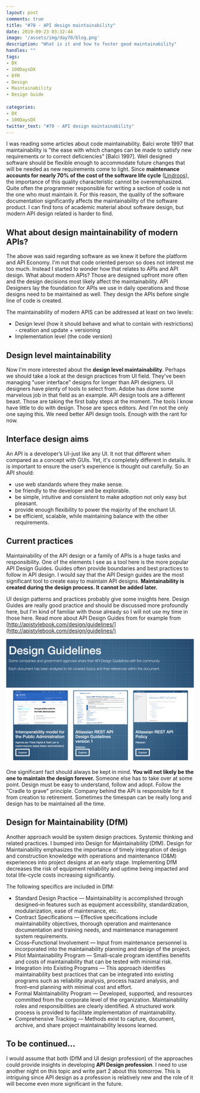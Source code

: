 ```yaml
---
layout: post
comments: true
title: "#70 - API design maintainability"
date: 2019-09-23 03:32:44
image: '/assets/img/day70/blog.png'
description: "What is it and how to foster good maintainability"
handles: "" 
tags:
- DX 
- 100DaysDX
- DfM
- Design
- Maintainability
- Design Guide

categories:
- DX
- 100DaysDX
twitter_text: "#70 - API design maintainability"
---
```


I was reading some articles about code maintainability. Balci wrote 1997 that maintainability is "the ease with which changes can be made to satisfy new requirements or to correct deficiencies" [Balci 1997]. Well designed software should be flexible enough to accommodate future changes that will be needed as new requirements come to light. Since **maintenance accounts for nearly 70% of the cost of the software life cycle** ([Lindroos](https://www.cs.helsinki.fi/u/paakki/lindroos.pdf)), the importance of this quality characteristic cannot be overemphasized. Quite often the programmer responsible for writing a section of code is not the one who must maintain it. For this reason, the quality of the software documentation significantly affects the maintainability of the software product. I can find tons of academic material about software design, but modern API design related is harder to find.  

## What about design maintainability of modern APIs? 

The above was said regarding software as we knew it before the platform and API Economy. I'm not that code oriented person so does not interest me too much. Instead I started to wonder how that relates to APIs and API design. What about modern APIs? Those are designed upfront more often and the design decisions most likely affect the maintainability. API Designers lay the foundation for APIs we use in daily operations and those designs need to be maintained as well. They design the APIs before single line of code is created. 

The maintainability of modern APIS can be addressed at least on two levels: 

- Design level (how it should behave and what to contain with restrictions) - creation and update + versioning
- Implementation level (the code version)   

## Design level maintainability

Now I'm more interested about the **design level maintainability**. Perhaps we should take a look at the design practices from UI field. They've been managing "user interface" designs for longer than API designers. UI designers have plenty of tools to select from. Adobe has done some marvelous job in that field as an example. API design tools are a different beast. Those are taking the first baby steps at the moment. The tools I know have little to do with design. Those are specs editors. And I'm not the only one saying this. We need better API design tools. Enough with the rant for now. 

## Interface design aims

An API is a developer’s UI-just like any UI. It not that different when compared as a concept with GUIs. Yet, it's completely different in details. It is important to ensure the user’s experience is thought out carefully. So an API should:

- use web standards where they make sense.
- be friendly to the developer and be explorable.
- be simple, intuitive and consistent to make adoption not only easy but pleasant.
- provide enough flexibility to power the majority of the enchant UI.
- be efficient, scalable, while maintaining balance with the other requirements.

## Current practices

Maintainability of the API design or a family of APIs is a huge tasks and responsibility. One of the elements I see as a tool here is the more popular API Design Guides. Guides often provide boundaries and best practices to follow in API design. I would say that the API Design guides are the most significant tool to create easy to maintain API designs. **Maintainability is created during the design process. It cannot be added later.** 

UI design patterns and practices probably give some insights here. Design Guides are really good practice and should be discussed more profoundly here, but I'm kind of familiar with those already so I will not use my time in those here. Read more about API Design Guides from for example from [http://apistylebook.com/design/guidelines/](http://apistylebook.com/design/guidelines/) 

<img itemprop="image" src="/assets/img/day70/guides.png" alt="{{site.name}}"/>

One significant fact should always be kept in mind. **You will not likely be the one to maintain the design forever.** Someone else has to take over at some point. Design must be easy to understand, follow and adopt. Follow the "Cradle to grave" principle. Company behind the API is responsible for it from creation to retirement. Sometimes the timespan can be really long and design has to be maintained all the time.  

## Design for Maintainability (DfM)

Another approach would be system design practices. Systemic thinking and related practices. I bumped into Design for Maintainability (DfM). Design for Maintainability emphasizes the importance of timely integration of design and construction knowledge with operations and maintenance (O&M) experiences into project designs at an early stage. Implementing DfM decreases the risk of equipment reliability and uptime being impacted and total life-cycle costs increasing significantly.

The following specifics are included in DfM:

- Standard Design Practice — Maintainability is accomplished through designed–in features such as equipment accessibility, standardization, modularization, ease of maintenance, etc.
- Contract Specifications — Effective specifications include maintainability objectives, thorough operation and maintenance documentation and training needs, and maintenance management system requirements.
- Cross–Functional Involvement — Input from maintenance personnel is incorporated into the maintainability planning and design of the project.
- Pilot Maintainability Program — Small–scale program identifies benefits and costs of maintainability that can be tested with minimal risk.
- Integration into Existing Programs — This approach identifies maintainability best practices that can be integrated into existing programs such as reliability analysis, process hazard analysis, and front–end planning with minimal cost and effort.
- Formal Maintainability Program — Developed, supported, and resources committed from the corporate level of the organization. Maintainability roles and responsibilities are clearly identified. A structured work process is provided to facilitate implementation of maintainability.
- Comprehensive Tracking — Methods exist to capture, document, archive, and share project maintainability lessons learned.

## To be continued...

I would assume that both (DfM and UI design profession) of the approaches could provide insights in developing **API Design profession**. I need to use another night on this topic and write part 2 about this tomorrow. This is intriguing since API design as a profession is relatively new and the role of it will become even more significant in the future. 

